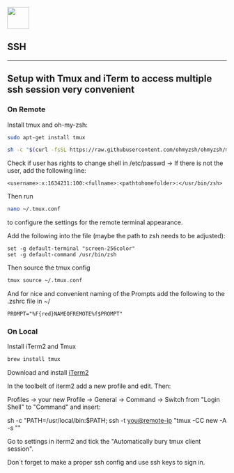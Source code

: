<img src="https://cdn-icons-png.flaticon.com/512/5262/5262032.png" width=50></img>
## SSH

---

## Setup with Tmux and iTerm to access multiple ssh session very convenient

### On Remote

Install tmux and oh-my-zsh:

```bash
sudo apt-get install tmux
```

```bash
sh -c "$(curl -fsSL https://raw.githubusercontent.com/ohmyzsh/ohmyzsh/master/tools/install.sh)"
```

Check if user has rights to change shell in /etc/passwd -> If there is not the user, add the following line:

```text
<username>:x:1634231:100:<fullname>:<pathtohomefolder>:</usr/bin/zsh>
```

Then run

```bash
nano ~/.tmux.conf
```

to configure the settings for the remote terminal appearance.

Add the following into the file (maybe the path to zsh needs to be adjusted):
```text
set -g default-terminal "screen-256color"
set -g default-command /usr/bin/zsh

```

Then source the tmux config

```bash
tmux source ~/.tmux.conf
```

And for nice and convenient naming of the Prompts add the following to the .zshrc file in ~/

```text
PROMPT="%F{red}NAMEOFREMOTE%f$PROMPT"
```



### On Local

Install iTerm2 and Tmux

```bash
brew install tmux
```

Download and install [iTerm2](https://iterm2.com)

In the toolbelt of iterm2 add a new profile and edit. 
Then:

Profiles -> your new Profile -> General -> Command -> Switch from "Login Shell" to "Command" and insert:

sh -c "PATH=/usr/local/bin:$PATH; ssh -t <you@remote-ip> \"tmux -CC new -A -s <name-of-session>\""

Go to settings in iterm2 and tick the "Automatically bury tmux client session". 

Don´t forget to make a proper ssh config and use ssh keys to sign in.

